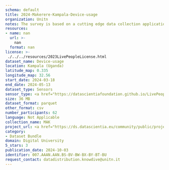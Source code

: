 ```yaml
---
schema: default
title: 2024-Makerere-Kampala-Device-usage
organization: Unitn
notes: The survey is based on a cutting edge data collection application called iLog1, developed by the University of Trento (Italy). Once installed on your smartphone and given the permission to collect the data, the iLog app will ask you information on the following topics (a) Socio-demographics (e.g., age, gender, nationality); (b) Social relations with peers and classmates; (c) Personality, Values and Competences; (d) Cultural consumption and activities (e.g., sports, cooking and shopping habits); (e) Mobility. After this information, the app will start sending every 30 minutes for 2 weeks the request to answer to four questions that require a few seconds of your time ("Where are you?"; "With whom are you?"; "What are you doing?"; and "What mood are you?"). Furthermore, the app will automatically collect data from your smartphone's sensors for 2 months. An example of sensors are location, bluetooth or if your smartphone is on or off (you can find a complete list of sensors in the Privacy Statement and within the iLog app itself).
resources:
- name: nan
  url: >-
    nan
  format: nan
license: >-
 ./../../resources/2023LivePeopleLicense.html
dataset_name: Device-usage
location: Kampala (Uganda)
latitude_map: 0.335
longitude_map: 32.56
start_date: 2024-03-18
end_date: 2024-05-13
dataset_type: Sensors
sensor_type: <a href="https://datascientiafoundation.github.io/LivePeople/datasets/2024-MAK-Kampala-Airplane%20Mode%20Event/">airplane mode</a>, <a href="https://datascientiafoundation.github.io/LivePeople/datasets/2024-MAK-Kampala-Doze/">doze</a>, <a href="https://datascientiafoundation.github.io/LivePeople/datasets/2024-MAK-Kampala-Ring%20Mode%20Event/">ring mode</a>, <a href="https://datascientiafoundation.github.io/LivePeople/datasets/2024-MAK-Kampala-Screen/">screen</a>, <a href="https://datascientiafoundation.github.io/LivePeople/datasets/2024-MAK-Kampala-Touch/">touch</a>, <a href="https://datascientiafoundation.github.io/LivePeople/datasets/2024-MAK-Kampala-Battery%20Charge%20Event/">battery charge</a>, <a href="https://datascientiafoundation.github.io/LivePeople/datasets/2024-MAK-Kampala-Battery%20Monitoring%20Log/">battery level</a>
size: 36 MB
dataset_format: parquet
other_format: csv
number_participants: 62
language: Not Applicable
collection_name: MAK
project_url: <a href="https://ds.datascientia.eu/community/public/projects/896bbb55-5ee2-4653-9b43-69cc88633ec10">https://ds.datascientia.eu/community/public/projects/896bbb55-5ee2-4653-9b43-69cc88633ec10</a>
category:
- Dataset Bundle
domain: Digital University
5_stars: 3
publication_date: 2024-10-03
identifier: 007.AAAN.AAN.BS-BV-BW-BX-BY-BT-BU
request_contact: datadistribution.knowdive@unitn.it
---
```



